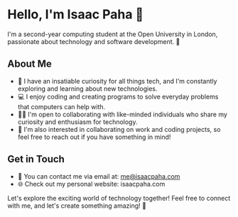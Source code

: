 # Hello, I'm Isaac Paha 👋

I'm a second-year computing student at the Open University in London, passionate about technology and software development. 🚀

## About Me
- 🌟 I have an insatiable curiosity for all things tech, and I'm constantly exploring and learning about new technologies.
- 💻 I enjoy coding and creating programs to solve everyday problems that computers can help with.
- 👨‍💻 I'm open to collaborating with like-minded individuals who share my curiosity and enthusiasm for technology.
- 🤝 I'm also interested in collaborating on work and coding projects, so feel free to reach out if you have something in mind!

## Get in Touch
- 📧 You can contact me via email at: me@isaacpaha.com
- 🌐 Check out my personal website: isaacpaha.com 

Let's explore the exciting world of technology together! Feel free to connect with me, and let's create something amazing! 🚀

